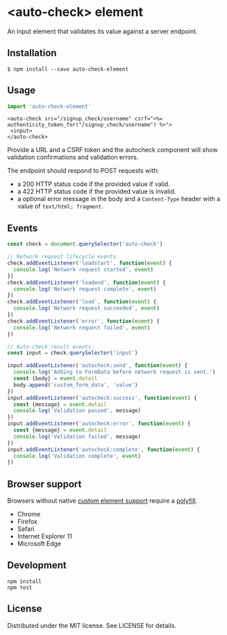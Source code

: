 # &lt;auto-check&gt; element

An input element that validates its value against a server endpoint.

## Installation

```
$ npm install --save auto-check-element
```

## Usage

```js
import 'auto-check-element'
```

```erb
<auto-check src="/signup_check/username" csrf="<%= authenticity_token_for("/signup_check/username") %>">
 <input>
</auto-check>
```

Provide a URL and a CSRF token and the autocheck component will show validation confirmations and validation errors.

The endpoint should respond to POST requests with:
 - a 200 HTTP status code if the provided value if valid.
 - a 422 HTTP status code if the provided value is invalid.
 - a optional error message in the body and a `Content-Type` header with a value of `text/html; fragment`.

## Events

```js
const check = document.querySelector('auto-check')

// Network request lifecycle events.
check.addEventListener('loadstart', function(event) {
  console.log('Network request started', event)
})
check.addEventListener('loadend', function(event) {
  console.log('Network request complete', event)
})
check.addEventListener('load', function(event) {
  console.log('Network request succeeded', event)
})
check.addEventListener('error', function(event) {
  console.log('Network request failed', event)
})

// Auto-check result events.
const input = check.querySelector('input')

input.addEventListener('autocheck:send', function(event) {
  console.log('Adding to FormData before network request is sent.')
  const {body} = event.detail
  body.append('custom_form_data', 'value')
})
input.addEventListener('autocheck:success', function(event) {
  const {message} = event.detail
  console.log('Validation passed', message)
})
input.addEventListener('autocheck:error', function(event) {
  const {message} = event.detail
  console.log('Validation failed', message)
})
input.addEventListener('autocheck:complete', function(event) {
  console.log('Validation complete', event)
})
```

## Browser support

Browsers without native [custom element support][support] require a [polyfill][].

- Chrome
- Firefox
- Safari
- Internet Explorer 11
- Microsoft Edge

[support]: https://caniuse.com/#feat=custom-elementsv1
[polyfill]: https://github.com/webcomponents/custom-elements

## Development

```
npm install
npm test
```

## License

Distributed under the MIT license. See LICENSE for details.
